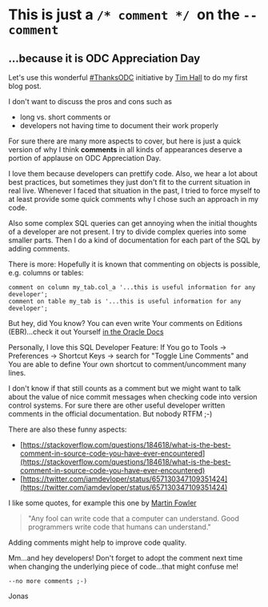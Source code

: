 # This is just a ```/* comment */ ```on the ```--comment ```
## ...because it is ODC Appreciation Day

Let's use this wonderful [#ThanksODC](https://twitter.com/hashtag/ThanksODC?src=hash) initiative by [Tim Hall](https://oracle-base.com/blog/2017/09/25/odc-appreciation-day-2017-thanksodc/) to do my first blog post.

I don't want to discuss the pros and cons such as 
* long vs. short comments or 
* developers not having time to document their work properly 

For sure there are many more aspects to cover, but here is just a quick version of why I think **comments** in all kinds of appearances deserve a portion of applause on ODC Appreciation Day.

I love them because developers can prettify code. Also, we hear a lot about best practices, but sometimes they just don't fit to the current situation in real live. 
Whenever I faced that situation in the past, I tried to force myself to at least provide some quick comments why I chose such an approach in my code.

Also some complex SQL queries can get annoying when the initial thoughts of a developer are not present. I try to divide complex queries into some smaller parts. Then I do a kind of documentation for each part of the SQL by adding comments.

There is more: Hopefully it is known that commenting on objects is possible, e.g. columns or tables:

```
comment on column my_tab.col_a '...this is useful information for any developer'; 
comment on table my_tab is '...this is useful information for any developer';
```

But hey, did You know? You can even write Your comments on Editions (EBR)...check it out Yourself [in the Oracle Docs](https://docs.oracle.com/database/121/SQLRF/statements_4010.htm#SQLRF01109)


Personally, I love this SQL Developer Feature:
If You go to Tools -> Preferences -> Shortcut Keys -> search for "Toggle Line Comments" and You are able to define Your own shortcut to comment/uncomment many lines.

I don't know if that still counts as a comment but we might want to talk about the value of nice commit messages when checking code into version control systems.
For sure there are other useful developer written comments in the official documentation. But nobody RTFM ;-)

There are also these funny aspects: 
* [https://stackoverflow.com/questions/184618/what-is-the-best-comment-in-source-code-you-have-ever-encountered](https://stackoverflow.com/questions/184618/what-is-the-best-comment-in-source-code-you-have-ever-encountered)
* [https://twitter.com/iamdevloper/status/657130347109351424](https://twitter.com/iamdevloper/status/657130347109351424)

I like some quotes, for example this one by [Martin Fowler](https://en.wikiquote.org/wiki/Martin_Fowler) 
> "Any fool can write code that a computer can understand. Good programmers write code that humans can understand."

Adding comments might help to improve code quality.

Mm...and hey developers! Don't forget to adopt the comment next time when changing the underlying piece of code...that might confuse me! 

```--no more comments ;-)```

Jonas
